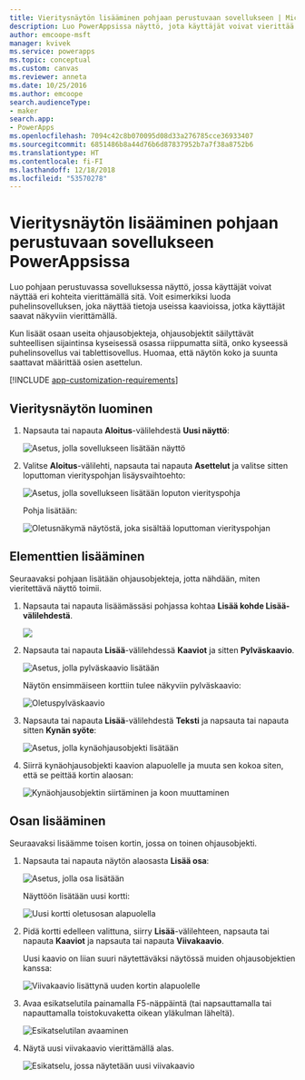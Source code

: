 ```yaml
---
title: Vieritysnäytön lisääminen pohjaan perustuvaan sovellukseen | Microsoft Docs
description: Luo PowerAppsissa näyttö, jota käyttäjät voivat vierittää näyttääkseen enemmän sisältötyyppejä kuin mitä näytölle kerralla mahtuu pohjaan perustuvassa sovelluksessa.
author: emcoope-msft
manager: kvivek
ms.service: powerapps
ms.topic: conceptual
ms.custom: canvas
ms.reviewer: anneta
ms.date: 10/25/2016
ms.author: emcoope
search.audienceType:
- maker
search.app:
- PowerApps
ms.openlocfilehash: 7094c42c8b070095d08d33a276785cce36933407
ms.sourcegitcommit: 6851486b8a44d76b6d87837952b7a7f38a8752b6
ms.translationtype: HT
ms.contentlocale: fi-FI
ms.lasthandoff: 12/18/2018
ms.locfileid: "53570278"
---
```

# <a name="add-a-scrolling-screen-to-a-canvas-app-in-powerapps"></a>Vieritysnäytön lisääminen pohjaan perustuvaan sovellukseen PowerAppsissa

Luo pohjaan perustuvassa sovelluksessa näyttö, jossa käyttäjät voivat näyttää eri kohteita vierittämällä sitä. Voit esimerkiksi luoda puhelinsovelluksen, joka näyttää tietoja useissa kaavioissa, jotka käyttäjät saavat näkyviin vierittämällä.

Kun lisäät osaan useita ohjausobjekteja, ohjausobjektit säilyttävät suhteellisen sijaintinsa kyseisessä osassa riippumatta siitä, onko kyseessä puhelinsovellus vai tablettisovellus. Huomaa, että näytön koko ja suunta saattavat määrittää osien asettelun.  

[!INCLUDE [app-customization-requirements](../../includes/app-customization-requirements.md)]

## <a name="create-a-scrolling-screen"></a>Vieritysnäytön luominen

1. Napsauta tai napauta **Aloitus**-välilehdestä **Uusi näyttö**:

    ![Asetus, jolla sovellukseen lisätään näyttö][1]

2. Valitse **Aloitus**-välilehti, napsauta tai napauta **Asettelut** ja valitse sitten loputtoman vierityspohjan lisäysvaihtoehto:  
   
    ![Asetus, jolla sovellukseen lisätään loputon vierityspohja][2]
   
    Pohja lisätään:  
   
    ![Oletusnäkymä näytöstä, joka sisältää loputtoman vierityspohjan][3]

## <a name="add-elements"></a>Elementtien lisääminen
Seuraavaksi pohjaan lisätään ohjausobjekteja, jotta nähdään, miten vieritettävä näyttö toimii.

1. Napsauta tai napauta lisäämässäsi pohjassa kohtaa **Lisää kohde Lisää-välilehdestä**.
   
    ![][4]
2. Napsauta tai napauta **Lisää**-välilehdessä **Kaaviot** ja sitten **Pylväskaavio**.
   
    ![Asetus, jolla pylväskaavio lisätään][5]
   
    Näytön ensimmäiseen korttiin tulee näkyviin pylväskaavio:  
   
    ![Oletuspylväskaavio][7]
3. Napsauta tai napauta **Lisää**-välilehdestä **Teksti** ja napsauta tai napauta sitten **Kynän syöte**:  
   
    ![Asetus, jolla kynäohjausobjekti lisätään][8]
4. Siirrä kynäohjausobjekti kaavion alapuolelle ja muuta sen kokoa siten, että se peittää kortin alaosan:  
   
    ![Kynäohjausobjektin siirtäminen ja koon muuttaminen][9]

## <a name="add-a-section"></a>Osan lisääminen
Seuraavaksi lisäämme toisen kortin, jossa on toinen ohjausobjekti.

1. Napsauta tai napauta näytön alaosasta **Lisää osa**:  
   
    ![Asetus, jolla osa lisätään][10]
   
    Näyttöön lisätään uusi kortti:  
   
    ![Uusi kortti oletusosan alapuolella][11]
2. Pidä kortti edelleen valittuna, siirry **Lisää**-välilehteen, napsauta tai napauta **Kaaviot** ja napsauta tai napauta **Viivakaavio**.
   
    Uusi kaavio on liian suuri näytettäväksi näytössä muiden ohjausobjektien kanssa:  
   
    ![Viivakaavio lisättynä uuden kortin alapuolelle][12]
3. Avaa esikatselutila painamalla F5-näppäintä (tai napsauttamalla tai napauttamalla toistokuvaketta oikean yläkulman läheltä).
   
    ![Esikatselutilan avaaminen](./media/add-scrolling-screen/open-preview.png)
4. Näytä uusi viivakaavio vierittämällä alas.  
   
    ![Esikatselu, jossa näytetään uusi viivakaavio][13]

[1]: ./media/add-scrolling-screen/add-screen.png
[2]: ./media/add-scrolling-screen/add-canvas.png
[3]: ./media/add-scrolling-screen/default-canvas.png
[4]: ./media/add-scrolling-screen/insert-visual.png
[5]: ./media/add-scrolling-screen/add-chart.png
[7]: ./media/add-scrolling-screen/default-chart.png
[8]: ./media/add-scrolling-screen/add-pen.png
[9]: ./media/add-scrolling-screen/move-resize-pen.png
[10]: ./media/add-scrolling-screen/add-section.png
[11]: ./media/add-scrolling-screen/new-card.png
[12]: ./media/add-scrolling-screen/add-line-chart.png
[13]: ./media/add-scrolling-screen/line-chart-preview.png
